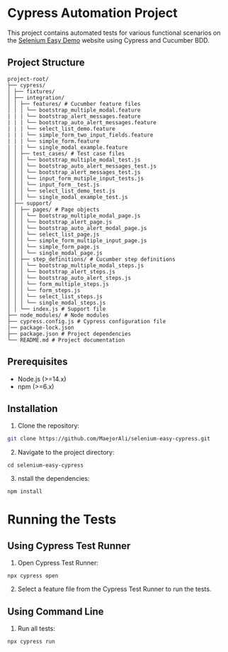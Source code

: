 # Cypress Automation Project

This project contains automated tests for various functional scenarios on the [Selenium Easy Demo](https://demo.seleniumeasy.com/) website using Cypress and Cucumber BDD.

## Project Structure

```
project-root/
├── cypress/
│ ├── fixtures/
│ ├── integration/
│ │ ├── features/ # Cucumber feature files
│ │ │ └── bootstrap_multiple_modal.feature
| | | └── bootstrap_alert_messages.feature
| | | └── bootstrap_auto_alert_messages.feature
| | | └── select_list_demo.feature
| | | └── simple_form_two_input_fields.feature
| | | └── simple_form.feature
| | | └── single_modal_example.feature
│ │ ├── test_cases/ # Test case files
│ │ │ └── bootstrap_multiple_modal_test.js
│ │ │ └── bootstrap_auto_alert_messages_test.js
│ │ │ └── bootstrap_alert_messages_test.js
│ │ │ └── input_form_mutiple_input_tests.js
│ │ │ └── input_form__test.js
│ │ │ └── select_list_demo_test.js
│ │ │ └── single_modal_example_test.js
│ ├── support/
│ │ ├── pages/ # Page objects
│ │ │ └── bootstrap_multiple_modal_page.js
│ │ │ └── bootstrap_alert_page.js
│ │ │ └── bootstrap_auto_alert_modal_page.js
│ │ │ └── select_list_page.js
│ │ │ └── simple_form_multiple_input_page.js
│ │ │ └── simple_form_page.js
│ │ │ └── single_modal_page.js
│ │ ├── step_definitions/ # Cucumber step definitions
│ │ │ └── bootstrap_multiple_modal_steps.js
│ │ │ └── bootstrap_alert_steps.js
│ │ │ └── bootstrap_auto_alert_steps.js
│ │ │ └── form_multiple_steps.js
│ │ │ └── form_steps.js
│ │ │ └── select_list_steps.js
│ │ │ └── single_modal_steps.js
│ │ └── index.js # Support file
├── node_modules/ # Node modules
├── cypress.config.js # Cypress configuration file
|── package-lock.json 
├── package.json # Project dependencies
└── README.md # Project documentation
```


## Prerequisites

- Node.js (>=14.x)
- npm (>=6.x)


## Installation

1. Clone the repository:

```bash
git clone https://github.com/MaejorAli/selenium-easy-cypress.git
```

2. Navigate to the project directory:

```cd selenium-easy-cypress```

3. nstall the dependencies:

```npm install```


# Running the Tests
## Using Cypress Test Runner

1. Open Cypress Test Runner:

``` npx cypress open ```


2. Select a feature file from the Cypress Test Runner to run the tests.


## Using Command Line

1. Run all tests:

``` npx cypress run ```
